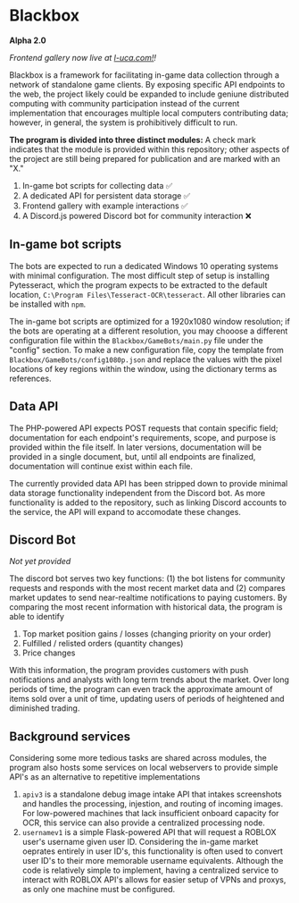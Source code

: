 # Blackbox
**Alpha 2.0**

*Frontend gallery now live at [l-uca.com!](https://l-uca.com/blackbox/)!*

Blackbox is a framework for facilitating in-game data collection through a network of standalone game clients. By exposing specific API endpoints to the web, the project likely could be expanded to include geniune distributed computing with community participation instead of the current implementation that encourages multiple local computers contributing data; however, in general, the system is prohibitively difficult to run.

**The program is divided into three distinct modules:**
A check mark indicates that the module is provided within this repository; other aspects of the project are still being prepared for publication and are marked with an "X."
 1. In-game bot scripts for collecting data ✅
 1. A dedicated API for persistent data storage ✅
 1. Frontend gallery with example interactions ✅
 1. A Discord.js powered Discord bot for community interaction ❌

## In-game bot scripts

The bots are expected to run a dedicated Windows 10 operating systems with minimal configuration. The most difficult step of setup is installing Pytesseract, which the program expects to be extracted to the default location, `C:\Program Files\Tesseract-OCR\tesseract`. All other libraries can be installed with `npm`.

The in-game bot scripts are optimized for a 1920x1080 window resolution; if the bots are operating at a different resolution, you may chooose a different configuration file within the `Blackbox/GameBots/main.py` file under the "config" section. To make a new configuration file, copy the template from `Blackbox/GameBots/config1080p.json` and replace the values with the pixel locations of key regions within the window, using the dictionary terms as references.

## Data API

The PHP-powered API expects POST requests that contain specific field; documentation for each endpoint's requirements, scope, and purpose is provided within the file itself. In later versions, documentation will be provided in a single document, but, until all endpoints are finalized, documentation will continue exist within each file.

The currently provided data API has been stripped down to provide minimal data storage functionality independent from the Discord bot. As more functionality is added to the repository, such as linking Discord accounts to the service, the API will expand to accomodate these changes.

## Discord Bot
*Not yet provided*

The discord bot serves two key functions: (1) the bot listens for community requests and responds with the most recent market data and (2) compares market updates to send near-realtime notifications to paying customers. By comparing the most recent information with historical data, the program is able to identify

1. Top market position gains / losses (changing priority on your order)
1. Fulfilled / relisted orders (quantity changes)
1. Price changes

With this information, the program provides customers with push notifications and analysts with long term trends about the market. Over long periods of time, the program can even  track the approximate amount of items sold over a unit of time, updating users of periods of heightened and diminished trading.

## Background services

Considering some more tedious tasks are shared across modules, the program also hosts some services on local webservers to provide simple API's as an alternative to repetitive implementations

1. `apiv3` is a standalone debug image intake API that intakes screenshots and handles the processing, injestion, and routing of incoming images. For low-powered machines that lack insufficient onboard capacity for OCR, this service can also provide a centralized processing node.
1. `usernamev1` is a simple Flask-powered API that will request a ROBLOX user's username given user ID. Considering the in-game market oeprates entirely in user ID's, this functionality is often used to convert user ID's to their more memorable username equivalents. Although the code is relatively simple to implement, having a centralized service to interact with ROBLOX API's allows for easier setup of VPNs and proxys, as only one machine must be configured.